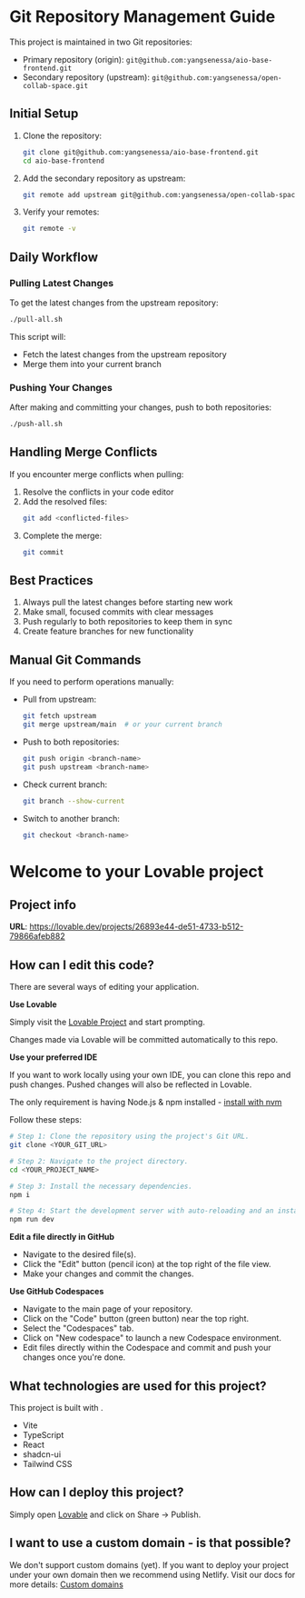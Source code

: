# Git Repository Management Guide

This project is maintained in two Git repositories:
- Primary repository (origin): `git@github.com:yangsenessa/aio-base-frontend.git`
- Secondary repository (upstream): `git@github.com:yangsenessa/open-collab-space.git`

## Initial Setup

1. Clone the repository:
   ```bash
   git clone git@github.com:yangsenessa/aio-base-frontend.git
   cd aio-base-frontend
   ```

2. Add the secondary repository as upstream:
   ```bash
   git remote add upstream git@github.com:yangsenessa/open-collab-space.git
   ```

3. Verify your remotes:
   ```bash
   git remote -v
   ```

## Daily Workflow

### Pulling Latest Changes

To get the latest changes from the upstream repository:

```bash
./pull-all.sh
```

This script will:
- Fetch the latest changes from the upstream repository
- Merge them into your current branch

### Pushing Your Changes

After making and committing your changes, push to both repositories:

```bash
./push-all.sh
```

## Handling Merge Conflicts

If you encounter merge conflicts when pulling:

1. Resolve the conflicts in your code editor
2. Add the resolved files:
   ```bash
   git add <conflicted-files>
   ```
3. Complete the merge:
   ```bash
   git commit
   ```

## Best Practices

1. Always pull the latest changes before starting new work
2. Make small, focused commits with clear messages
3. Push regularly to both repositories to keep them in sync
4. Create feature branches for new functionality

## Manual Git Commands

If you need to perform operations manually:

- Pull from upstream:
  ```bash
  git fetch upstream
  git merge upstream/main  # or your current branch
  ```

- Push to both repositories:
  ```bash
  git push origin <branch-name>
  git push upstream <branch-name>
  ```

- Check current branch:
  ```bash
  git branch --show-current
  ```

- Switch to another branch:
  ```bash
  git checkout <branch-name>
  ```

# Welcome to your Lovable project

## Project info

**URL**: https://lovable.dev/projects/26893e44-de51-4733-b512-79866afeb882

## How can I edit this code?

There are several ways of editing your application.

**Use Lovable**

Simply visit the [Lovable Project](https://lovable.dev/projects/26893e44-de51-4733-b512-79866afeb882) and start prompting.

Changes made via Lovable will be committed automatically to this repo.

**Use your preferred IDE**

If you want to work locally using your own IDE, you can clone this repo and push changes. Pushed changes will also be reflected in Lovable.

The only requirement is having Node.js & npm installed - [install with nvm](https://github.com/nvm-sh/nvm#installing-and-updating)

Follow these steps:

```sh
# Step 1: Clone the repository using the project's Git URL.
git clone <YOUR_GIT_URL>

# Step 2: Navigate to the project directory.
cd <YOUR_PROJECT_NAME>

# Step 3: Install the necessary dependencies.
npm i

# Step 4: Start the development server with auto-reloading and an instant preview.
npm run dev
```

**Edit a file directly in GitHub**

- Navigate to the desired file(s).
- Click the "Edit" button (pencil icon) at the top right of the file view.
- Make your changes and commit the changes.

**Use GitHub Codespaces**

- Navigate to the main page of your repository.
- Click on the "Code" button (green button) near the top right.
- Select the "Codespaces" tab.
- Click on "New codespace" to launch a new Codespace environment.
- Edit files directly within the Codespace and commit and push your changes once you're done.

## What technologies are used for this project?

This project is built with .

- Vite
- TypeScript
- React
- shadcn-ui
- Tailwind CSS

## How can I deploy this project?

Simply open [Lovable](https://lovable.dev/projects/26893e44-de51-4733-b512-79866afeb882) and click on Share -> Publish.

## I want to use a custom domain - is that possible?

We don't support custom domains (yet). If you want to deploy your project under your own domain then we recommend using Netlify. Visit our docs for more details: [Custom domains](https://docs.lovable.dev/tips-tricks/custom-domain/)


